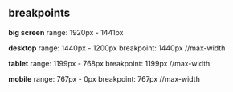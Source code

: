 ## breakpoints

**big screen**
range: 1920px - 1441px

**desktop**
range: 1440px - 1200px
breakpoint: 1440px //max-width

**tablet**
range: 1199px - 768px
breakpoint: 1199px //max-width

**mobile**
range: 767px - 0px
breakpoint: 767px //max-width
